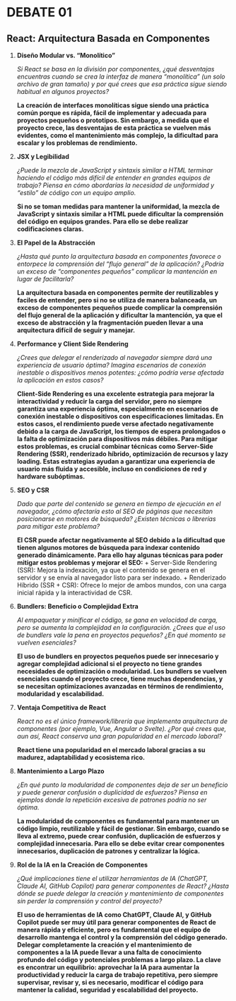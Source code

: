 # DEBATE 01
## React: Arquitectura Basada en Componentes

1. **Diseño Modular vs. “Monolítico”**
    
    _Si React se basa en la división por componentes, ¿qué desventajas encuentras cuando se crea la interfaz de manera “monolítica” (un solo archivo de gran tamaño) y por qué crees que esa práctica sigue siendo habitual en algunos proyectos?_

    **La creación de interfaces monolíticas sigue siendo una práctica común porque es rápida, fácil de implementar y adecuada para proyectos pequeños o prototipos. Sin embargo, a medida que el proyecto crece, las desventajas de esta práctica se vuelven más evidentes, como el mantenimiento más complejo, la dificultad para escalar y los problemas de rendimiento.**

2. **JSX y Legibilidad**

    _¿Puede la mezcla de JavaScript y sintaxis similar a HTML terminar haciendo el código más difícil de entender en grandes equipos de trabajo? Piensa en cómo abordarías la necesidad de uniformidad y “estilo” de código con un equipo amplio._

    **Si no se toman medidas para mantener la uniformidad, la mezcla de JavaScript y sintaxis similar a HTML puede dificultar la comprensión del código en equipos grandes. Para ello se debe realizar codificaciones claras.**

3. **El Papel de la Abstracción**

    _¿Hasta qué punto la arquitectura basada en componentes favorece o entorpece la comprensión del “flujo general” de la aplicación? ¿Podría un exceso de “componentes pequeños” complicar la mantención en lugar de facilitarla?_

    **La arquitectura basada en componentes permite der reutilizables y faciles de entender, pero si no se utiliza de manera balanceada, un exceso de componentes pequeños puede complicar la comprensión del flujo general de la aplicación y dificultar la mantención, ya que el exceso de abstracción y la fragmentación pueden llevar a una arquitectura difícil de seguir y manejar.** 

4. **Performance y Client Side Rendering**

    _¿Crees que delegar el renderizado al navegador siempre dará una experiencia de usuario óptima? Imagina escenarios de conexión inestable o dispositivos menos potentes: ¿cómo podría verse afectada la aplicación en estos casos?_

    **Client-Side Rendering es una excelente estrategia para mejorar la interactividad y reducir la carga del servidor, pero no siempre garantiza una experiencia óptima, especialmente en escenarios de conexión inestable o dispositivos con especificaciones limitadas. En estos casos, el rendimiento puede verse afectado negativamente debido a la carga de JavaScript, los tiempos de espera prolongados o la falta de optimización para dispositivos más débiles. Para mitigar estos problemas, es crucial combinar técnicas como Server-Side Rendering (SSR), renderizado híbrido, optimización de recursos y lazy loading. Estas estrategias ayudan a garantizar una experiencia de usuario más fluida y accesible, incluso en condiciones de red y hardware subóptimas.**

5. **SEO y CSR**

    _Dado que parte del contenido se genera en tiempo de ejecución en el navegador, ¿cómo afectaría esto al SEO de páginas que necesitan posicionarse en motores de búsqueda? ¿Existen técnicas o librerías para mitigar este problema?_

    **El CSR puede afectar negativamente al SEO debido a la dificultad que tienen algunos motores de búsqueda para indexar contenido generado dinámicamente. Para ello hay algunas técnicas para poder mitigar estos problemas y mejorar el SEO:**
        + Server-Side Rendering (SSR): Mejora la indexación, ya que el contenido se genera en el servidor y se envía al navegador listo para ser indexado.
        + Renderizado Híbrido (SSR + CSR): Ofrece lo mejor de ambos mundos, con una carga inicial rápida y la interactividad de CSR.
       
6. **Bundlers: Beneficio o Complejidad Extra**

    _Al empaquetar y minificar el código, se gana en velocidad de carga, pero se aumenta la complejidad en la configuración. ¿Crees que el uso de bundlers vale la pena en proyectos pequeños? ¿En qué momento se vuelven esenciales?_

    **El uso de bundlers en proyectos pequeños puede ser innecesario y agregar complejidad adicional si el proyecto no tiene grandes necesidades de optimización o modularidad. Los bundlers se vuelven esenciales cuando el proyecto crece, tiene muchas dependencias, y se necesitan optimizaciones avanzadas en términos de rendimiento, modularidad y escalabilidad.**

7. **Ventaja Competitiva de React**

    _React no es el único framework/librería que implementa arquitectura de componentes (por ejemplo, Vue, Angular o Svelte). ¿Por qué crees que, aun así, React conserva una gran popularidad en el mercado laboral?_

    **React tiene una popularidad en el mercado laboral gracias a su madurez, adaptabilidad y ecosistema rico.**

8. **Mantenimiento a Largo Plazo**

    _¿En qué punto la modularidad de componentes deja de ser un beneficio y puede generar confusión o duplicidad de esfuerzos? Piensa en ejemplos donde la repetición excesiva de patrones podría no ser óptima._

    **La modularidad de componentes es fundamental para mantener un código limpio, reutilizable y fácil de gestionar. Sin embargo, cuando se lleva al extremo, puede crear confusión, duplicación de esfuerzos y complejidad innecesaria. Para ello se debe evitar crear componentes innecesarios, duplicación de patrones y centralizar la lógica.**
   
9. **Rol de la IA en la Creación de Componentes**

    _¿Qué implicaciones tiene el utilizar herramientas de IA (ChatGPT, Claude AI, GitHub Copilot) para generar componentes de React? ¿Hasta dónde se puede delegar la creación y mantenimiento de componentes sin perder la comprensión y control del proyecto?_

    **El uso de herramientas de IA como ChatGPT, Claude AI, y GitHub Copilot puede ser muy útil para generar componentes de React de manera rápida y eficiente, pero es fundamental que el equipo de desarrollo mantenga el control y la comprensión del código generado. Delegar completamente la creación y el mantenimiento de componentes a la IA puede llevar a una falta de conocimiento profundo del código y potenciales problemas a largo plazo. La clave es encontrar un equilibrio: aprovechar la IA para aumentar la productividad y reducir la carga de trabajo repetitiva, pero siempre supervisar, revisar y, si es necesario, modificar el código para mantener la calidad, seguridad y escalabilidad del proyecto.**








